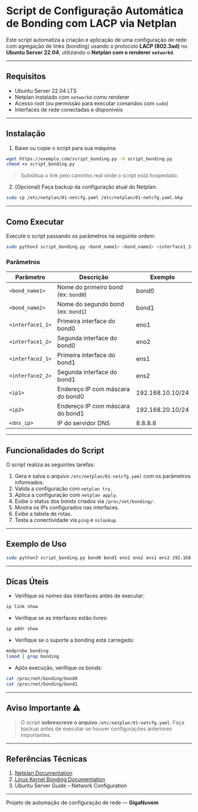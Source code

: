 # Script de Configuração Automática de Bonding com LACP via Netplan

Este script automatiza a criação e aplicação de uma configuração de rede com agregação de links (bonding) usando o protocolo **LACP (802.3ad)** no **Ubuntu Server 22.04**, utilizando o **Netplan com o renderer `networkd`**.

---

## Requisitos

- Ubuntu Server 22.04 LTS
- Netplan instalado com `networkd` como renderer
- Acesso root (ou permissão para executar comandos com `sudo`)
- Interfaces de rede conectadas e disponíveis

---

## Instalação

1. Baixe ou copie o script para sua máquina:

```bash
wget https://exemplo.com/script_bonding.py -O script_bonding.py
chmod +x script_bonding.py
```

> Substitua o link pelo caminho real onde o script está hospedado.

2. (Opcional) Faça backup da configuração atual do Netplan:

```bash
sudo cp /etc/netplan/01-netcfg.yaml /etc/netplan/01-netcfg.yaml.bkp
```

---

## Como Executar

Execute o script passando os parâmetros na seguinte ordem:

```bash
sudo python3 script_bonding.py <bond_name1> <bond_name2> <interface1_1> <interface1_2> <interface2_1> <interface2_2> <ip1> <ip2> <dns_ip>
```

### Parâmetros

| Parâmetro        | Descrição                                    | Exemplo              |
|------------------|----------------------------------------------|----------------------|
| `<bond_name1>`   | Nome do primeiro bond (ex: `bond0`)          | bond0                |
| `<bond_name2>`   | Nome do segundo bond (ex: `bond1`)           | bond1                |
| `<interface1_1>` | Primeira interface do bond0                  | eno1                 |
| `<interface1_2>` | Segunda interface do bond0                   | eno2                 |
| `<interface2_1>` | Primeira interface do bond1                  | ens1                 |
| `<interface2_2>` | Segunda interface do bond1                   | ens2                 |
| `<ip1>`          | Endereço IP com máscara do bond0             | 192.168.10.10/24     |
| `<ip2>`          | Endereço IP com máscara do bond1             | 192.168.20.10/24     |
| `<dns_ip>`       | IP do servidor DNS                           | 8.8.8.8              |

---

## Funcionalidades do Script

O script realiza as seguintes tarefas:

1. Gera e salva o arquivo `/etc/netplan/01-netcfg.yaml` com os parâmetros informados.
2. Valida a configuração com `netplan try`.
3. Aplica a configuração com `netplan apply`.
4. Exibe o status dos bonds criados via `/proc/net/bonding/`.
5. Mostra os IPs configurados nas interfaces.
6. Exibe a tabela de rotas.
7. Testa a conectividade via `ping` e `nslookup`.

---

## Exemplo de Uso

```bash
sudo python3 script_bonding.py bond0 bond1 eno1 eno2 ens1 ens2 192.168.10.10/24 192.168.20.10/24 8.8.8.8
```

---

## Dicas Úteis

- Verifique os nomes das interfaces antes de executar:

```bash
ip link show
```

- Verifique se as interfaces estão livres:

```bash
ip addr show
```

- Verifique se o suporte a bonding está carregado:

```bash
modprobe bonding
lsmod | grep bonding
```

- Após execução, verifique os bonds:

```bash
cat /proc/net/bonding/bond0
cat /proc/net/bonding/bond1
```

---

## Aviso Importante ⚠️

> O script **sobrescreve o arquivo `/etc/netplan/01-netcfg.yaml`**. Faça backup antes de executar se houver configurações anteriores importantes.

---

## Referências Técnicas

1. [Netplan Documentation](https://netplan.io/reference/)
2. [Linux Kernel Bonding Documentation](https://www.kernel.org/doc/html/latest/networking/bonding.html)
3. Ubuntu Server Guide – Network Configuration

---

Projeto de automação de configuração de rede — **GigaNuvem**
